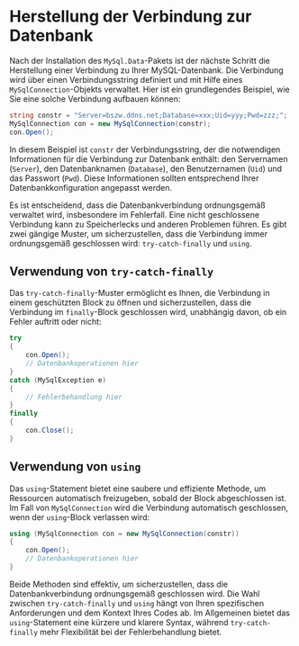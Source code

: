 # Herstellung der Verbindung zur Datenbank

Nach der Installation des `MySql.Data`-Pakets ist der nächste Schritt die Herstellung einer Verbindung zu Ihrer MySQL-Datenbank. Die Verbindung wird über einen Verbindungsstring definiert und mit Hilfe eines `MySqlConnection`-Objekts verwaltet. Hier ist ein grundlegendes Beispiel, wie Sie eine solche Verbindung aufbauen können:

```csharp
string constr = "Server=bszw.ddns.net;Database=xxx;Uid=yyy;Pwd=zzz;";
MySqlConnection con = new MySqlConnection(constr);
con.Open();
```

In diesem Beispiel ist `constr` der Verbindungsstring, der die notwendigen Informationen für die Verbindung zur Datenbank enthält: den Servernamen (`Server`), den Datenbanknamen (`Database`), den Benutzernamen (`Uid`) und das Passwort (`Pwd`). Diese Informationen sollten entsprechend Ihrer Datenbankkonfiguration angepasst werden.

Es ist entscheidend, dass die Datenbankverbindung ordnungsgemäß verwaltet wird, insbesondere im Fehlerfall. Eine nicht geschlossene Verbindung kann zu Speicherlecks und anderen Problemen führen. Es gibt zwei gängige Muster, um sicherzustellen, dass die Verbindung immer ordnungsgemäß geschlossen wird: `try-catch-finally` und `using`.

## Verwendung von `try-catch-finally`

Das `try-catch-finally`-Muster ermöglicht es Ihnen, die Verbindung in einem geschützten Block zu öffnen und sicherzustellen, dass die Verbindung im `finally`-Block geschlossen wird, unabhängig davon, ob ein Fehler auftritt oder nicht:

```csharp
try
{
    con.Open();
    // Datenbankoperationen hier
}
catch (MySqlException e)
{
    // Fehlerbehandlung hier
}
finally
{
    con.Close();
}
```

## Verwendung von `using`

Das `using`-Statement bietet eine saubere und effiziente Methode, um Ressourcen automatisch freizugeben, sobald der Block abgeschlossen ist. Im Fall von `MySqlConnection` wird die Verbindung automatisch geschlossen, wenn der `using`-Block verlassen wird:

```csharp
using (MySqlConnection con = new MySqlConnection(constr))
{
    con.Open();
    // Datenbankoperationen hier
}
```

Beide Methoden sind effektiv, um sicherzustellen, dass die Datenbankverbindung ordnungsgemäß geschlossen wird. Die Wahl zwischen `try-catch-finally` und `using` hängt von Ihren spezifischen Anforderungen und dem Kontext Ihres Codes ab. Im Allgemeinen bietet das `using`-Statement eine kürzere und klarere Syntax, während `try-catch-finally` mehr Flexibilität bei der Fehlerbehandlung bietet.